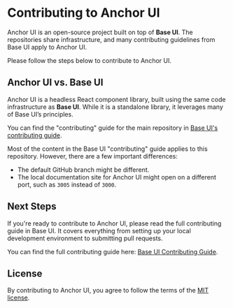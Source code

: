 # Contributing to Anchor UI

Anchor UI is an open-source project built on top of **Base UI**. The repositories share infrastructure, and many contributing guidelines from Base UI apply to Anchor UI.

Please follow the steps below to contribute to Anchor UI.

## Anchor UI vs. Base UI

Anchor UI is a headless React component library, built using the same code infrastructure as **Base UI**. While it is a standalone library, it leverages many of Base UI’s principles.

You can find the "contributing" guide for the main repository in [Base UI's contributing guide](https://github.com/mui/material-ui/blob/HEAD/CONTRIBUTING.md).

Most of the content in the Base UI "contributing" guide applies to this repository. However, there are a few important differences:

- The default GitHub branch might be different.
- The local documentation site for Anchor UI might open on a different port, such as `3005` instead of `3000`.

## Next Steps

If you're ready to contribute to Anchor UI, please read the full contributing guide in Base UI. It covers everything from setting up your local development environment to submitting pull requests.

You can find the full contributing guide here: [Base UI Contributing Guide](https://github.com/mui/material-ui/blob/HEAD/CONTRIBUTING.md).

## License

By contributing to Anchor UI, you agree to follow the terms of the [MIT license](/LICENSE).
